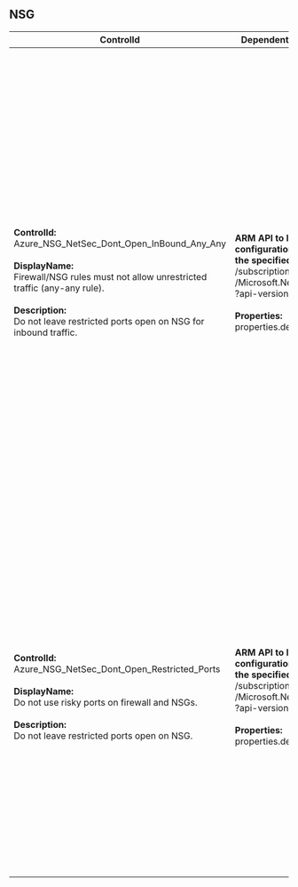 ## NSG

| ControlId | Dependent Azure API(s) and Properties | Control spec |
|-----------|-------------------------------------|------------------|
| <b>ControlId:</b><br>Azure_NSG_NetSec_Dont_Open_InBound_Any_Any<br><br><b>DisplayName:</b><br>Firewall/NSG rules must not allow unrestricted traffic (any-any rule).<br><br><b>Description: </b><br> Do not leave restricted ports open on NSG for inbound traffic. |<b>ARM API to lists all the NSG configurations under<br> the specified subscription:</b> <br> /subscriptions/{subscriptionId}/providers<br>/Microsoft.Network/networkSecurityGroups<br>?api-version=2019-04-01 <br><br><b>Properties:</b><br> properties.destinationPortRanges| <b>Scope: </b> All NSGs in subscription.<br><br> <b>Config: </b> ExclusionTags: <br> 1. Description: VM is part of ADB cluster. <br> TagName: databricks-environment <br> TagValue: true <br> 2. Description: VM is part of ADB cluster. <br> TagName: application <br> TagValue: databricks <br><br><b>Passed: </b><br>1. No inbound rule defined. <br> *or* <br> 2. Any-any inbound rule not found.<br><br><b>Failed: </b><br>Any-any inbound rule found.<br><br><b>Not  applicable: </b><br> Network Security Groups(NSG) associated with Virtual Machine is part of Azure Databricks (ADB) cluster. <br><br>*Note: It won't check for the rule's priority. It considers all the active inbound rules configured.*|
| <b>ControlId:</b><br>Azure_NSG_NetSec_Dont_Open_Restricted_Ports<br><br><b>DisplayName:</b><br>Do not use risky ports on firewall and NSGs.<br><br><b>Description: </b><br> Do not leave restricted ports open on NSG. |<b> ARM API to lists all the NSG configurations under<br> the specified subscription:</b> <br> /subscriptions/{subscriptionId}/providers<br>/Microsoft.Network/networkSecurityGroups<br>?api-version=2019-04-01 <br><br><b>Properties:</b><br> properties.destinationPortRanges | <b>Scope: </b> All NSGs in subscription.<br><br> <b>Config: </b> RestrictedPorts: 445, 3389, 5985, 22<br><br><b>Passed: </b><br>1. If no restricted port [445,3389,5985,22] found. <br> *or* <br> 2. If Any-Any inbound rule not found.<br><br><b>Failed: </b><br>1. Any-any inbound rule found. <br> *or* <br> 2. Any restricted port found in the inbound security rule. <br><br>*Note: It won't check for the rule's priority. It considers all the active inbound rules configured. This does not consider default inbound rule.*|

